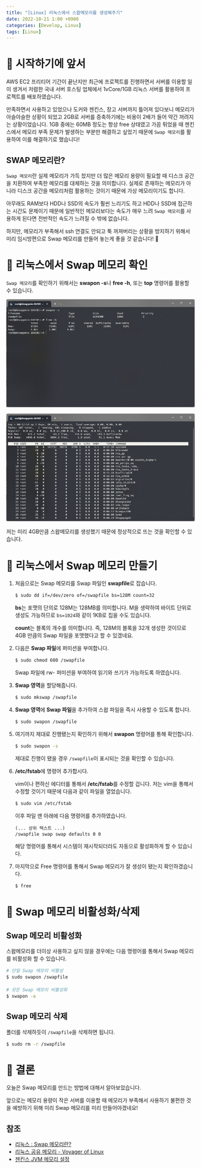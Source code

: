 ```yaml
---
title: "[Linux] 리눅스에서 스왑메모리를 생성해주기"
date: 2022-10-21 1:00 +0900
categories: [Develop, Linux]
tags: [Linux]
---
```


# 🛫 시작하기에 앞서

AWS EC2 프리티어 기간이 끝난지만 최근에 프로젝트를 진행하면서 서버를 이용할 일이 생겨서 저렴한 국내 서버 호스팅 업체에서 1vCore/1GB 리눅스 서버를 활용하여 프로젝트를 배포하였습니다.

만족하면서 사용하고 있었으나 도커와 젠킨스, 장고 서버까지 틀어져 있다보니 메모리가 아슬아슬한 상황이 되었고 2GB로 서버를 증축하기에는 비용이 2배가 들어 약간 꺼려지는 상황이었습니다. 1GB 중에는 60MB 정도는 항상 free 상태였고 가끔 튀었을 때 젠킨스에서 메모리 부족 문제가 발생하는 부분만 해결하고 싶었기 때문에 `Swap 메모리`를 활용하여 이를 해결하기로 했습니다! 

## SWAP 메모리란?

`Swap 메모리`란 실제 메모리가 가득 찼지만 더 많은 메모리 용량이 필요할 때 디스크 공간을 치환하여 부족한 메모리를 대체하는 것을 의미합니다. 실제로 존재하는 메모리가 아니라 디스크 공간을 메모리처럼 활용하는 것이기 때문에 가상 메모리이기도 합니다.

아무래도 RAM보다 HDD나 SSD의 속도가 훨씬 느리기도 하고 HDD나 SSD에 접근하는 시간도 문제이기 때문에 일반적인 메모리보다는 속도가 매우 느려 `Swap 메모리`를 사용하게 된다면 전반적인 속도가 느려질 수 밖에 없습니다.

하지만, 메모리가 부족해서 ssh 연결도 안되고 툭 꺼져버리는 상황을 방지하기 위해서 미리 임시방편으로 Swap 메모리를 만들어 놓는게 좋을 것 같습니다! 🥲

# 🫠 리눅스에서 Swap 메모리 확인

`Swap 메모리`를 확인하기 위해서는 **swapon -s**나 **free -h**, 또는 **top** 명령어를 활용할 수 있습니다.

![loading-ag-482](/uploads/swaponfreetop.png)

![loading-ag-488](/uploads/swaponfreetop2.png)

저는 미리 4GB만큼 스왑메모리를 생성했기 때문에 정상적으로 뜨는 것을 확인할 수 있습니다.

# 🐛 리눅스에서 Swap 메모리 만들기

1. 처음으로는 Swap 메모리를 Swap 파일인 **swapfile**로 잡습니다.
   
   ```bash
   $ sudo dd if=/dev/zero of=/swapfile bs=128M count=32
   ```
   
   **bs**는 포맷의 단의로 128M는 128MB를 의미합니다. M을 생략하여 바이트 단위로 생성도 가능하므로 `bs=1024`와 같이 1KB로 집을 수도 있습니다.
   
   **count**는 블록의 개수를 의미합니다. 즉, 128M의 블록을 32개 생성한 것이므로 4GB 만큼의 Swap 파일을 포맷했다고 할 수 있겠네요.

2. 다음은 **Swap 파일**에 퍼미션을 부여합니다.
   
   ```bash
   $ sudo chmod 600 /swapfile
   ```
   
   Swap 파일에 rw- 퍼미션을 부여하여 읽기와 쓰기가 가능하도록 하였습니다.

3. **Swap 영역**을 할당해줍니다.
   
   ```bash
   $ sudo mkswap /swapfile
   ```

4. **Swap 영역**에 **Swap 파일**을 추가하여 스왑 파일을 즉시 사용할 수 있도록 합니다.
   
   ```bash
   $ sudo swapon /swapfile
   ```

5. 여기까지 제대로 진행됐는지 확인하기 위해서 **swapon** 명령어를 통해 확인합니다.
   
   ```bash
   $ sudo swapon -s
   ```
   
   제대로 진행이 됐을 경우 `/swapfile`이 표시되는 것을 확인할 수 있습니다.

6. **/etc/fstab**에 명령어 추가합시다.
   
   vim이나 편하신 에디터를 통해서 **/etc/fstab**를 수정할 겁니다. 저는 vim을 통해서 수정할 것이기 때문에 다음과 같이 파일을 열었습니다.
   
   ```bash
   $ sudo vim /etc/fstab
   ```
   
   이후 파일 맨 아래에 다음 명령어를 추가하였습니다.
   
   ```textile
   (... 상위 텍스트 ...)
   /swapfile swap swap defaults 0 0
   ```
   
   해당 명령어를 통해서 시스템이 재시작되더라도 자동으로 활성화하게 할 수 있습니다.

7. 마지막으로 Free 명령어를 통해서 Swap 메모리가 잘 생성이 됐는지 확인하겠습니다.
   
   ```bash
   $ free
   ```

# 🐋 Swap 메모리 비활성화/삭제

## Swap 메모리 비활성화

스왑메모리를 더이상 사용하고 싶지 않을 경우에는 다음 명령어를 통해서 Swap 메모리를 비활성화 할 수 있습니다.

```bash
# 단일 Swap 메모리 비활성
$ sudo swapon /swapfile

# 모든 Swap 메모리 비활성화
$ swapon -a
```

## Swap 메모리 삭제

폴더를 삭제하듯이 `/swapfile`을 삭제하면 됩니다.

```bash
$ sudo rm -r /swapfile
```

# 🙂 결론

오늘은 Swap 메모리를 만드는 방법에 대해서 알아보았습니다.

앞으로는 메모리 용량이 작은 서버를 이용할 때 메모리가 부족해서 사용하기 불편한 것을 예방하기 위해 미리 Swap 메모리를 미리 만들어야겠네요!

## 참조

- [리눅스 : Swap 메모리란?](https://jw910911.tistory.com/122#:~:text=%EC%8A%A4%EC%99%91%20%EB%A9%94%EB%AA%A8%EB%A6%AC%EB%9E%80%2C%20%EC%8B%A4%EC%A0%9C%20%EB%A9%94%EB%AA%A8%EB%A6%AC,%EB%A9%94%EB%AA%A8%EB%A6%AC%EB%9D%BC%EA%B3%A0%20%ED%95%A0%20%EC%88%98%20%EC%9E%88%EC%8A%B5%EB%8B%88%EB%8B%A4.)
- [리눅스 공유 메모리 - Voyager of Linux](https://linux.systemv.pe.kr/%EB%A6%AC%EB%88%85%EC%8A%A4-%EA%B3%B5%EC%9C%A0-%EB%A9%94%EB%AA%A8%EB%A6%AC/)
- [젠킨스 JVM 메모리 설정](https://devroach.tistory.com/32)
